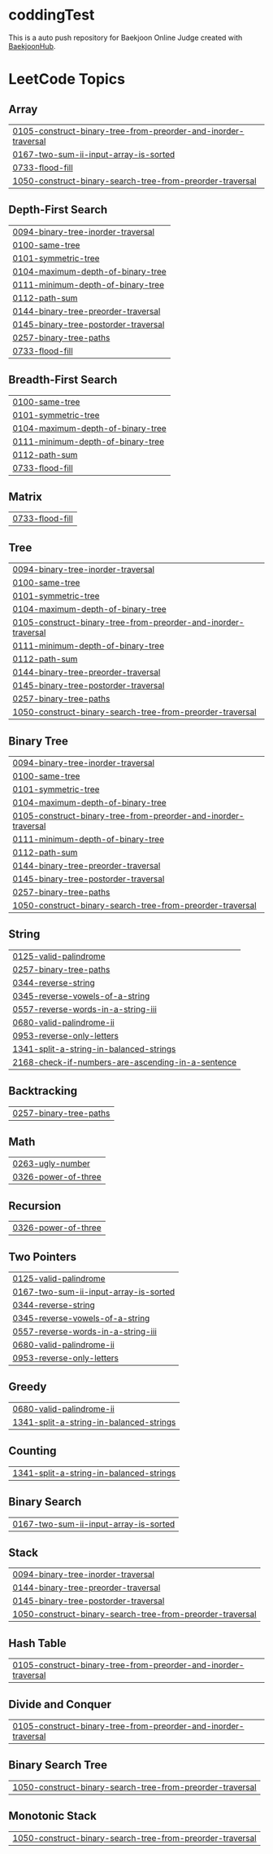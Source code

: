 # coddingTest
This is a auto push repository for Baekjoon Online Judge created with [BaekjoonHub](https://github.com/BaekjoonHub/BaekjoonHub).

<!---LeetCode Topics Start-->
# LeetCode Topics
## Array
|  |
| ------- |
| [0105-construct-binary-tree-from-preorder-and-inorder-traversal](https://github.com/pronaeae/coddingTest/tree/master/0105-construct-binary-tree-from-preorder-and-inorder-traversal) |
| [0167-two-sum-ii-input-array-is-sorted](https://github.com/pronaeae/coddingTest/tree/master/0167-two-sum-ii-input-array-is-sorted) |
| [0733-flood-fill](https://github.com/pronaeae/coddingTest/tree/master/0733-flood-fill) |
| [1050-construct-binary-search-tree-from-preorder-traversal](https://github.com/pronaeae/coddingTest/tree/master/1050-construct-binary-search-tree-from-preorder-traversal) |
## Depth-First Search
|  |
| ------- |
| [0094-binary-tree-inorder-traversal](https://github.com/pronaeae/coddingTest/tree/master/0094-binary-tree-inorder-traversal) |
| [0100-same-tree](https://github.com/pronaeae/coddingTest/tree/master/0100-same-tree) |
| [0101-symmetric-tree](https://github.com/pronaeae/coddingTest/tree/master/0101-symmetric-tree) |
| [0104-maximum-depth-of-binary-tree](https://github.com/pronaeae/coddingTest/tree/master/0104-maximum-depth-of-binary-tree) |
| [0111-minimum-depth-of-binary-tree](https://github.com/pronaeae/coddingTest/tree/master/0111-minimum-depth-of-binary-tree) |
| [0112-path-sum](https://github.com/pronaeae/coddingTest/tree/master/0112-path-sum) |
| [0144-binary-tree-preorder-traversal](https://github.com/pronaeae/coddingTest/tree/master/0144-binary-tree-preorder-traversal) |
| [0145-binary-tree-postorder-traversal](https://github.com/pronaeae/coddingTest/tree/master/0145-binary-tree-postorder-traversal) |
| [0257-binary-tree-paths](https://github.com/pronaeae/coddingTest/tree/master/0257-binary-tree-paths) |
| [0733-flood-fill](https://github.com/pronaeae/coddingTest/tree/master/0733-flood-fill) |
## Breadth-First Search
|  |
| ------- |
| [0100-same-tree](https://github.com/pronaeae/coddingTest/tree/master/0100-same-tree) |
| [0101-symmetric-tree](https://github.com/pronaeae/coddingTest/tree/master/0101-symmetric-tree) |
| [0104-maximum-depth-of-binary-tree](https://github.com/pronaeae/coddingTest/tree/master/0104-maximum-depth-of-binary-tree) |
| [0111-minimum-depth-of-binary-tree](https://github.com/pronaeae/coddingTest/tree/master/0111-minimum-depth-of-binary-tree) |
| [0112-path-sum](https://github.com/pronaeae/coddingTest/tree/master/0112-path-sum) |
| [0733-flood-fill](https://github.com/pronaeae/coddingTest/tree/master/0733-flood-fill) |
## Matrix
|  |
| ------- |
| [0733-flood-fill](https://github.com/pronaeae/coddingTest/tree/master/0733-flood-fill) |
## Tree
|  |
| ------- |
| [0094-binary-tree-inorder-traversal](https://github.com/pronaeae/coddingTest/tree/master/0094-binary-tree-inorder-traversal) |
| [0100-same-tree](https://github.com/pronaeae/coddingTest/tree/master/0100-same-tree) |
| [0101-symmetric-tree](https://github.com/pronaeae/coddingTest/tree/master/0101-symmetric-tree) |
| [0104-maximum-depth-of-binary-tree](https://github.com/pronaeae/coddingTest/tree/master/0104-maximum-depth-of-binary-tree) |
| [0105-construct-binary-tree-from-preorder-and-inorder-traversal](https://github.com/pronaeae/coddingTest/tree/master/0105-construct-binary-tree-from-preorder-and-inorder-traversal) |
| [0111-minimum-depth-of-binary-tree](https://github.com/pronaeae/coddingTest/tree/master/0111-minimum-depth-of-binary-tree) |
| [0112-path-sum](https://github.com/pronaeae/coddingTest/tree/master/0112-path-sum) |
| [0144-binary-tree-preorder-traversal](https://github.com/pronaeae/coddingTest/tree/master/0144-binary-tree-preorder-traversal) |
| [0145-binary-tree-postorder-traversal](https://github.com/pronaeae/coddingTest/tree/master/0145-binary-tree-postorder-traversal) |
| [0257-binary-tree-paths](https://github.com/pronaeae/coddingTest/tree/master/0257-binary-tree-paths) |
| [1050-construct-binary-search-tree-from-preorder-traversal](https://github.com/pronaeae/coddingTest/tree/master/1050-construct-binary-search-tree-from-preorder-traversal) |
## Binary Tree
|  |
| ------- |
| [0094-binary-tree-inorder-traversal](https://github.com/pronaeae/coddingTest/tree/master/0094-binary-tree-inorder-traversal) |
| [0100-same-tree](https://github.com/pronaeae/coddingTest/tree/master/0100-same-tree) |
| [0101-symmetric-tree](https://github.com/pronaeae/coddingTest/tree/master/0101-symmetric-tree) |
| [0104-maximum-depth-of-binary-tree](https://github.com/pronaeae/coddingTest/tree/master/0104-maximum-depth-of-binary-tree) |
| [0105-construct-binary-tree-from-preorder-and-inorder-traversal](https://github.com/pronaeae/coddingTest/tree/master/0105-construct-binary-tree-from-preorder-and-inorder-traversal) |
| [0111-minimum-depth-of-binary-tree](https://github.com/pronaeae/coddingTest/tree/master/0111-minimum-depth-of-binary-tree) |
| [0112-path-sum](https://github.com/pronaeae/coddingTest/tree/master/0112-path-sum) |
| [0144-binary-tree-preorder-traversal](https://github.com/pronaeae/coddingTest/tree/master/0144-binary-tree-preorder-traversal) |
| [0145-binary-tree-postorder-traversal](https://github.com/pronaeae/coddingTest/tree/master/0145-binary-tree-postorder-traversal) |
| [0257-binary-tree-paths](https://github.com/pronaeae/coddingTest/tree/master/0257-binary-tree-paths) |
| [1050-construct-binary-search-tree-from-preorder-traversal](https://github.com/pronaeae/coddingTest/tree/master/1050-construct-binary-search-tree-from-preorder-traversal) |
## String
|  |
| ------- |
| [0125-valid-palindrome](https://github.com/pronaeae/coddingTest/tree/master/0125-valid-palindrome) |
| [0257-binary-tree-paths](https://github.com/pronaeae/coddingTest/tree/master/0257-binary-tree-paths) |
| [0344-reverse-string](https://github.com/pronaeae/coddingTest/tree/master/0344-reverse-string) |
| [0345-reverse-vowels-of-a-string](https://github.com/pronaeae/coddingTest/tree/master/0345-reverse-vowels-of-a-string) |
| [0557-reverse-words-in-a-string-iii](https://github.com/pronaeae/coddingTest/tree/master/0557-reverse-words-in-a-string-iii) |
| [0680-valid-palindrome-ii](https://github.com/pronaeae/coddingTest/tree/master/0680-valid-palindrome-ii) |
| [0953-reverse-only-letters](https://github.com/pronaeae/coddingTest/tree/master/0953-reverse-only-letters) |
| [1341-split-a-string-in-balanced-strings](https://github.com/pronaeae/coddingTest/tree/master/1341-split-a-string-in-balanced-strings) |
| [2168-check-if-numbers-are-ascending-in-a-sentence](https://github.com/pronaeae/coddingTest/tree/master/2168-check-if-numbers-are-ascending-in-a-sentence) |
## Backtracking
|  |
| ------- |
| [0257-binary-tree-paths](https://github.com/pronaeae/coddingTest/tree/master/0257-binary-tree-paths) |
## Math
|  |
| ------- |
| [0263-ugly-number](https://github.com/pronaeae/coddingTest/tree/master/0263-ugly-number) |
| [0326-power-of-three](https://github.com/pronaeae/coddingTest/tree/master/0326-power-of-three) |
## Recursion
|  |
| ------- |
| [0326-power-of-three](https://github.com/pronaeae/coddingTest/tree/master/0326-power-of-three) |
## Two Pointers
|  |
| ------- |
| [0125-valid-palindrome](https://github.com/pronaeae/coddingTest/tree/master/0125-valid-palindrome) |
| [0167-two-sum-ii-input-array-is-sorted](https://github.com/pronaeae/coddingTest/tree/master/0167-two-sum-ii-input-array-is-sorted) |
| [0344-reverse-string](https://github.com/pronaeae/coddingTest/tree/master/0344-reverse-string) |
| [0345-reverse-vowels-of-a-string](https://github.com/pronaeae/coddingTest/tree/master/0345-reverse-vowels-of-a-string) |
| [0557-reverse-words-in-a-string-iii](https://github.com/pronaeae/coddingTest/tree/master/0557-reverse-words-in-a-string-iii) |
| [0680-valid-palindrome-ii](https://github.com/pronaeae/coddingTest/tree/master/0680-valid-palindrome-ii) |
| [0953-reverse-only-letters](https://github.com/pronaeae/coddingTest/tree/master/0953-reverse-only-letters) |
## Greedy
|  |
| ------- |
| [0680-valid-palindrome-ii](https://github.com/pronaeae/coddingTest/tree/master/0680-valid-palindrome-ii) |
| [1341-split-a-string-in-balanced-strings](https://github.com/pronaeae/coddingTest/tree/master/1341-split-a-string-in-balanced-strings) |
## Counting
|  |
| ------- |
| [1341-split-a-string-in-balanced-strings](https://github.com/pronaeae/coddingTest/tree/master/1341-split-a-string-in-balanced-strings) |
## Binary Search
|  |
| ------- |
| [0167-two-sum-ii-input-array-is-sorted](https://github.com/pronaeae/coddingTest/tree/master/0167-two-sum-ii-input-array-is-sorted) |
## Stack
|  |
| ------- |
| [0094-binary-tree-inorder-traversal](https://github.com/pronaeae/coddingTest/tree/master/0094-binary-tree-inorder-traversal) |
| [0144-binary-tree-preorder-traversal](https://github.com/pronaeae/coddingTest/tree/master/0144-binary-tree-preorder-traversal) |
| [0145-binary-tree-postorder-traversal](https://github.com/pronaeae/coddingTest/tree/master/0145-binary-tree-postorder-traversal) |
| [1050-construct-binary-search-tree-from-preorder-traversal](https://github.com/pronaeae/coddingTest/tree/master/1050-construct-binary-search-tree-from-preorder-traversal) |
## Hash Table
|  |
| ------- |
| [0105-construct-binary-tree-from-preorder-and-inorder-traversal](https://github.com/pronaeae/coddingTest/tree/master/0105-construct-binary-tree-from-preorder-and-inorder-traversal) |
## Divide and Conquer
|  |
| ------- |
| [0105-construct-binary-tree-from-preorder-and-inorder-traversal](https://github.com/pronaeae/coddingTest/tree/master/0105-construct-binary-tree-from-preorder-and-inorder-traversal) |
## Binary Search Tree
|  |
| ------- |
| [1050-construct-binary-search-tree-from-preorder-traversal](https://github.com/pronaeae/coddingTest/tree/master/1050-construct-binary-search-tree-from-preorder-traversal) |
## Monotonic Stack
|  |
| ------- |
| [1050-construct-binary-search-tree-from-preorder-traversal](https://github.com/pronaeae/coddingTest/tree/master/1050-construct-binary-search-tree-from-preorder-traversal) |
<!---LeetCode Topics End-->